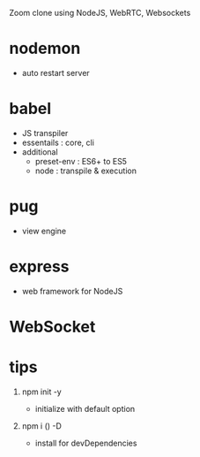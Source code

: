 Zoom clone using NodeJS, WebRTC, Websockets

# nodemon

- auto restart server

# babel

- JS transpiler
- essentails : core, cli
- additional
  - preset-env : ES6+ to ES5
  - node : transpile & execution

# pug

- view engine

# express

- web framework for NodeJS

# WebSocket

# tips

1. npm init -y

   - initialize with default option

2. npm i () -D

   - install for devDependencies
